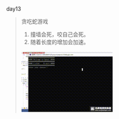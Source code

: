 
day13

> 贪吃蛇游戏
>
> 
>    1. 撞墙会死，咬自己会死。
>    2. 随着长度的增加会加速。
>
> ![](https://github.com/hello413/Proctice/blob/master/C-code/day13/20191105_213946.gif)

